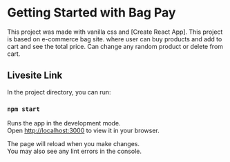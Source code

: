 # Getting Started with Bag Pay

This project was made with vanilla css and [Create React App]. This project is based on e-commerce bag site. where user can buy products and add to cart and see the total price. Can change any random product or delete from cart.

## Livesite Link

In the project directory, you can run:

### `npm start`

Runs the app in the development mode.\
Open [http://localhost:3000](http://localhost:3000) to view it in your browser.

The page will reload when you make changes.\
You may also see any lint errors in the console.

